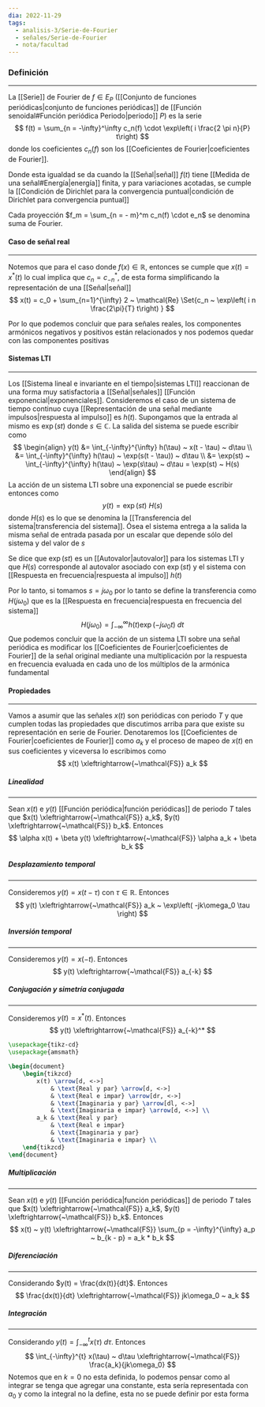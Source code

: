 ```yaml
---
dia: 2022-11-29
tags:
  - analisis-3/Serie-de-Fourier
  - señales/Serie-de-Fourier
  - nota/facultad
---
```

### Definición
---
La [[Serie]] de Fourier de $f \in E_P$ ([[Conjunto de funciones periódicas|conjunto de funciones periódicas]] de [[Función senoidal#Función periódica Periodo|periodo]] $P$) es la serie $$ f(t) = \sum_{n = -\infty}^\infty c_n(f) \cdot \exp\left( i \frac{2 \pi n}{P}  t\right) $$ donde los coeficientes $c_n(f)$ son los [[Coeficientes de Fourier|coeficientes de Fourier]]. 

Donde esta igualdad se da cuando la [[Señal|señal]] $f(t)$ tiene [[Medida de una señal#Energía|energía]] finita, y para variaciones acotadas, se cumple la [[Condición de Dirichlet para la convergencia puntual|condición de Dirichlet para convergencia puntual]]

Cada proyección $f_m = \sum_{n = - m}^m c_n(f) \cdot e_n$ se denomina suma de Fourier.

#### Caso de señal real
---
Notemos que para el caso donde $f(x) \in \mathbb{R}$, entonces se cumple que $x(t) = x^*(t)$ lo cual implica que $c_n = c^*_{-n}$, de esta forma simplificando la representación de una [[Señal|señal]] $$ x(t) = c_0 + \sum_{n=1}^{\infty} 2 ~ \mathcal{Re} \Set{c_n ~ \exp\left( i n \frac{2\pi}{T}  t\right) } $$

Por lo que podemos concluir que para señales reales, los componentes armónicos negativos y positivos están relacionados y nos podemos quedar con las componentes positivas

#### Sistemas LTI
---
Los [[Sistema lineal e invariante en el tiempo|sistemas LTI]] reaccionan de una forma muy satisfactoria a [[Señal|señales]] [[Función exponencial|exponenciales]]. Consideremos el caso de un sistema de tiempo continuo cuya [[Representación de una señal mediante impulsos|respuesta al impulso]] es $h(t)$. Supongamos que la entrada al mismo es $\exp(st)$ donde $s \in \mathbb{C}$. La salida del sistema se puede escribir como $$ \begin{align} y(t) 
	&= \int_{-\infty}^{\infty} h(\tau) ~ x(t - \tau) ~ d\tau \\
	&= \int_{-\infty}^{\infty} h(\tau) ~ \exp(s(t - \tau)) ~ d\tau \\
	&= \exp(st) ~ \int_{-\infty}^{\infty} h(\tau) ~ \exp(s\tau) ~ d\tau 
		= \exp(st) ~ H(s)
\end{align} $$
La acción de un sistema LTI sobre una exponencial se puede escribir entonces como $$ y(t) = \exp(st) ~ H(s) $$ donde $H(s)$ es lo que se denomina la [[Transferencia del sistema|transferencia del sistema]]. Ósea el sistema entrega a la salida la misma señal de entrada pasada por un escalar que depende sólo del sistema y del valor de $s$

Se dice que $\exp(st)$ es un [[Autovalor|autovalor]] para los sistemas LTI y que $H(s)$ corresponde al autovalor asociado con $\exp(st)$ y el sistema con [[Respuesta en frecuencia|respuesta al impulso]] $h(t)$

Por lo tanto, si tomamos $s = j\omega_0$ por lo tanto se define la transferencia como $H(j\omega_0)$ que es la [[Respuesta en frecuencia|respuesta en frecuencia del sistema]] $$ H(j\omega_0) = \int_{-\infty}^{\infty} h(t) \exp(-j\omega_0 t) ~ dt $$
Que podemos concluir que la acción de un sistema LTI sobre una señal periódica es modificar los [[Coeficientes de Fourier|coeficientes de Fourier]] de la señal original mediante una multiplicación por la respuesta en frecuencia evaluada en cada uno de los múltiplos de la armónica fundamental

#### Propiedades
---
Vamos a asumir que las señales $x(t)$ son periódicas con periodo $T$ y que cumplen todas las propiedades que discutimos arriba para que existe su representación en serie de Fourier. Denotaremos los [[Coeficientes de Fourier|coeficientes de Fourier]] como $a_k$ y el proceso de mapeo de $x(t)$ en sus coeficientes y viceversa lo escribimos como $$ x(t) \xleftrightarrow{~\mathcal{FS}} a_k $$
##### Linealidad
---
Sean $x(t)$ e $y(t)$ [[Función periódica|función periódicas]] de periodo $T$ tales que $x(t) \xleftrightarrow{~\mathcal{FS}} a_k$, $y(t) \xleftrightarrow{~\mathcal{FS}} b_k$. Entonces $$ \alpha x(t) + \beta y(t) \xleftrightarrow{~\mathcal{FS}} \alpha a_k + \beta b_k $$

##### Desplazamiento temporal
---
Consideremos $y(t) = x(t - \tau)$ con $\tau \in \mathbb{R}$. Entonces $$ y(t) \xleftrightarrow{~\mathcal{FS}} a_k ~ \exp\left( -jk\omega_0 \tau \right) $$

##### Inversión temporal
---
Consideremos $y(t) = x(-t)$. Entonces $$ y(t) \xleftrightarrow{~\mathcal{FS}} a_{-k} $$

##### Conjugación y simetría conjugada
---
Consideremos $y(t) = x^*(t)$. Entonces $$ y(t) \xleftrightarrow{~\mathcal{FS}} a_{-k}^* $$
```tikz
\usepackage{tikz-cd}
\usepackage{amsmath}

\begin{document}
	\begin{tikzcd}
		x(t) \arrow[d, <->] 
			& \text{Real y par} \arrow[d, <->]
			& \text{Real e impar} \arrow[dr, <->]
			& \text{Imaginaria y par} \arrow[dl, <->]
			& \text{Imaginaria e impar} \arrow[d, <->] \\
		a_k & \text{Real y par}
			& \text{Real e impar}
			& \text{Imaginaria y par}
			& \text{Imaginaria e impar} \\
	\end{tikzcd}
\end{document}
```

##### Multiplicación
---
Sean $x(t)$ e $y(t)$ [[Función periódica|función periódicas]] de periodo $T$ tales que $x(t) \xleftrightarrow{~\mathcal{FS}} a_k$, $y(t) \xleftrightarrow{~\mathcal{FS}} b_k$. Entonces $$ x(t) ~ y(t) \xleftrightarrow{~\mathcal{FS}} \sum_{p = -\infty}^{\infty} a_p ~ b_{k - p} = a_k * b_k $$

##### Diferenciación
---
Considerando $y(t) = \frac{dx(t)}{dt}$. Entonces $$ \frac{dx(t)}{dt} \xleftrightarrow{~\mathcal{FS}} jk\omega_0 ~ a_k $$

##### Integración
---
Considerando $y(t) = \int_{-\infty}^{t} x(\tau) ~ d\tau$. Entonces $$ \int_{-\infty}^{t} x(\tau) ~ d\tau \xleftrightarrow{~\mathcal{FS}} \frac{a_k}{jk\omega_0} $$
Notemos que en $k = 0$ no esta definida, lo podemos pensar como al integrar se tenga que agregar una constante, esta sería representada con $a_0$ y como la integral no la define, esta no se puede definir por esta forma